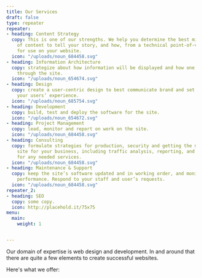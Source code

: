 ```yaml
---
title: Our Services
draft: false
type: repeater
repeater:
- heading: Content Strategy
  copy: This is one of our strengths. We help you determine the best mix and style
    of content to tell your story, and how, from a technical point-of-view, to structure
    for use on your website.
  icon: "/uploads/noun_684458.svg"
- heading: Information Architecture
  copy: strategize about how information will be displayed and how one should navigate
    through the site.
  icon: "/uploads/noun_654674.svg"
- heading: Design
  copy: create a user-centric design to best communicate brand and set the tone for
    your users’ experience.
  icon: "/uploads/noun_685754.svg"
- heading: Development
  copy: build, test and deploy the software for the site.
  icon: "/uploads/noun_654672.svg"
- heading: Project Management
  copy: lead, monitor and report on work on the site.
  icon: "/uploads/noun_684458.svg"
- heading: Consulting
  copy: formulate strategies for production, security and getting the most from the
    site for your business, including traffic analysis, reporting, and vendor selection
    for any needed services.
  icon: "/uploads/noun_684458.svg"
- heading: Maintenance & Support
  copy: keep the site’s software updated and in working order, and monitor its ongoing
    performance. Respond to your staff and user’s requests.
  icon: "/uploads/noun_684458.svg"
repeater_2:
- heading: SEO
  copy: some copy.
  icon: http://placehold.it/75x75
menu:
  main:
    weight: 1


---
```

Our domain of expertise is web design and development. In and around that there are quite a few elements to create successful websites.

Here's what we offer:
